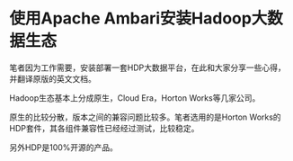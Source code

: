 # 使用Apache Ambari安装Hadoop大数据生态

笔者因为工作需要，安装部署一套HDP大数据平台，在此和大家分享一些心得，并翻译原版的英文文档。

Hadoop生态基本上分成原生，Cloud Era，Horton Works等几家公司。

原生的比较分散，版本之间的兼容问题比较多。笔者选用的是Horton Works的HDP套件，其各组件兼容性已经经过测试，比较稳定。

另外HDP是100%开源的产品。

